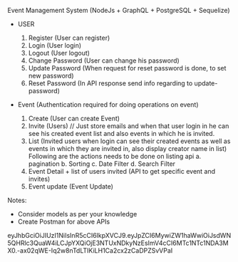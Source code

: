 Event Management System (NodeJs + GraphQL + PostgreSQL + Sequelize)

- USER
  1. Register (User can register)
  2. Login (User login)
  3. Logout (User logout)
  4. Change Password (User can change his password)
  5. Update Password (When request for reset password is done, to set new password)
  6. Reset Password (In API response send info regarding to update-password)


- Event (Authentication required for doing operations on event)
  1. Create (User can create Event)
  2. Invite (Users) // Just store emails and when that user login in he can see his created event list and also events in which he is invited.
  3. List (Invited users when login can see their created events as well as events in which they are invited in, also display creator name in list)
    Following are the actions needs to be done on listing api
    a. pagination
    b. Sorting
    c. Date Filter
    d. Search Filter
  4. Event Detail + list of users invited (API to get specific event and invites)
  5. Event update (Event Update)


Notes:
- Consider models as per your knowledge
- Create Postman for above APIs

eyJhbGciOiJIUzI1NiIsInR5cCI6IkpXVCJ9.eyJpZCI6MywiZW1haWwiOiJsdWN5QHRlc3QuaW4iLCJpYXQiOjE3NTUxNDkyNzEsImV4cCI6MTc1NTc1NDA3MX0.-ax02qWE-Iq2w8nTdLTIKiLH1Ca2cx2zCaDPZSvVPaI